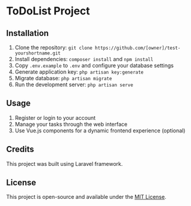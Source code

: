 # ToDoList Project

## Installation

1. Clone the repository: `git clone https://github.com/[owner]/test-yourshortname.git`
2. Install dependencies: `composer install` and `npm install`
3. Copy `.env.example` to `.env` and configure your database settings
4. Generate application key: `php artisan key:generate`
5. Migrate database: `php artisan migrate`
6. Run the development server: `php artisan serve`

## Usage

1. Register or login to your account
2. Manage your tasks through the web interface
3. Use Vue.js components for a dynamic frontend experience (optional)

## Credits

This project was built using Laravel framework.

## License

This project is open-source and available under the [MIT License](https://opensource.org/licenses/MIT).
